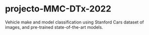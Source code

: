 # projecto-MMC-DTx-2022
Vehicle make and model classification using Stanford Cars dataset of images, and pre-trained state-of-the-art models.
